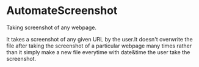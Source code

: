 # AutomateScreenshot
Taking screenshot of any webpage.


It takes a screenshot of any given URL by the user.It doesn't overwrite the file after taking the screenshot of a particular webpage many times rather than it simply make a new file everytime with date&time the user take the screenshot.

